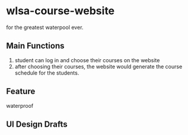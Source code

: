 # wlsa-course-website #
for the greatest waterpool ever.

## Main Functions ##
1. student can log in and choose their courses on the website
2. after choosing their courses, the website would generate the course schedule for the students.

## Feature ##
waterproof

## UI Design Drafts ##

